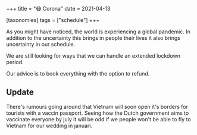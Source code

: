 +++
title = "😷 Corona"
date = 2021-04-13

[taxonomies]
tags = ["schedule"]
+++

As you might have noticed, the world is experiencing a global pandemic.
In addition to the uncertainty this brings in people their lives it also brings uncertainty in our schedule.

We are still looking for ways that we can handle an extended lockdown period.

Our advice is to book everything with the option to refund.

## Update

There's rumours going around that Vietnam will soon open it's borders for tourists with a vaccin passport. Seeing how the Dutch government aims to vaccinate everyone by july it will be odd if we people won't be able to fly to Vietnam for our wedding in januari.

